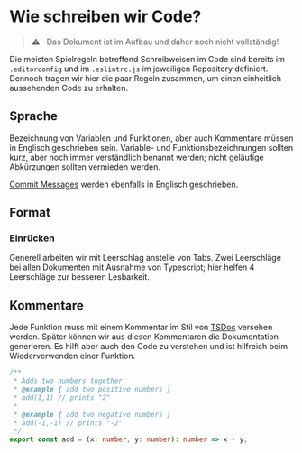 # Wie schreiben wir Code?

> :warning: &nbsp; Das Dokument ist im Aufbau und daher noch nicht vollständig!

Die meisten Spielregeln betreffend Schreibweisen im Code sind bereits im `.editorconfig` und im `.eslintrc.js` im jeweiligen Repository definiert. Dennoch tragen wir hier die paar Regeln zusammen, um einen einheitlich aussehenden Code zu erhalten.

## Sprache

Bezeichnung von Variablen und Funktionen, aber auch Kommentare müssen in Englisch geschrieben sein. Variable- und Funktionsbezeichnungen sollten kurz, aber noch immer verständlich benannt werden; nicht geläufige Abkürzungen sollten vermieden werden.

[Commit Messages](../git/#commits) werden ebenfalls in Englisch geschrieben.

## Format

### Einrücken

Generell arbeiten wir mit Leerschlag anstelle von Tabs. Zwei Leerschläge bei allen Dokumenten mit Ausnahme von Typescript; hier helfen 4 Leerschläge zur besseren Lesbarkeit.

## Kommentare

Jede Funktion muss mit einem Kommentar im Stil von [TSDoc](https://tsdoc.org/) versehen werden. Später können wir aus diesen Kommentaren die Dokumentation generieren. Es hilft aber auch den Code zu verstehen und ist hilfreich beim Wiederverwenden einer Funktion.

```typescript
/**
 * Adds two numbers together.  
 * @example { add two positive numbers }
 * add(1,1) // prints "2"
 * 
 * @example { add two negative numbers }
 * add(-1,-1) // prints "-2"
 */ 
export const add = (x: number, y: number): number => x + y;
```

<!-- ## File-Struktur -->